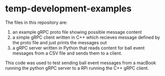 # temp-development-examples

The files in this repository are:
1. an example gRPC proto file showing possible message content
2. a simple gRPC client written in C++ which recieves message defined by the proto file and just prints the messages out
3. a gRPC server written in Python that reads content for ball event messages from a CSV file and sends them to a client.

This code was used to test sending ball event messages from a macBook running the python gRPC server to a RPi running the C++ gRPC client.
